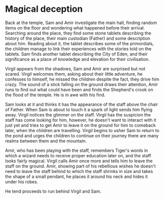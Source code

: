 # Magical deception

Back at the temple, Sam and Amir investigate the main hall, finding random items on the floor and wondering what happened before their arrival. Searching around the place, they find some stone tablets describing the history of the place, their main custodian (Father) and some description about him. Reading about it, the tablet describes some of the primordials, the children manage to link their experiences with the stories told on the tablets. Sam finds another tablet describing the City of Eden, and their significance as a place of knowledge and elevation for their civilisation.

Virgil appears from the shadows, Sam and Amir are surprised but not scared. Virgil welcomes them, asking about their little adventure, he confesses to himself, he missed the children despite the fact, they drive him crazy. The sound of a stick falling on the ground draws their attention, Amir runs to find out what could have been and finds the Shepherd's crook on the flood of the temple. He is in awe with his find.

Sam looks at it and thinks it has the appearance of the staff above the chair of Father. When Sam is about to touch it a spark of light sends him flying away. Virgil notices the glimmer on the staff. Virgil has the suspicion the staff has come looking for him, however, he doesn't want to interact with it just yet and tries to get Amir to leave it on the ground for him to comeback later, when the children are travelling. Virgil begins to usher Sam to return to the pond and urges the children to continue on their journey there are many realms between them and the mountain.

Amir, who has been playing with the staff, remembers Tiger's words in which a wizard needs to receive proper education later on, and the staff looks fairly magical. Virgil calls Amir once more and tells him to leave the staff on the ground. Amir, showing part of his rebellious wishes he doesn't need to leave the staff behind to which the staff shrinks in size and takes the shape of a small pendant, he places it around his neck and hides it under his robes.

He tend proceeds to run behind Virgil and Sam.

